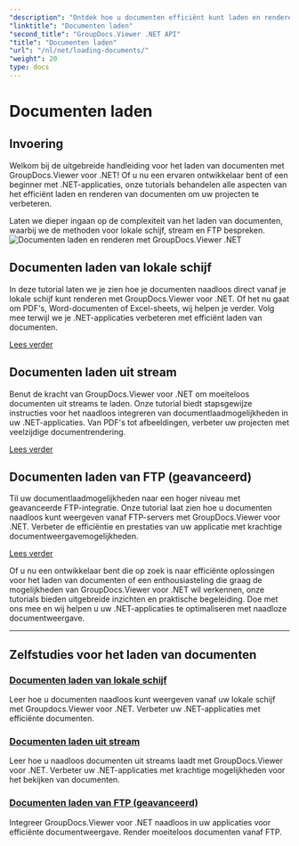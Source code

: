 ```yaml
---
"description": "Ontdek hoe u documenten efficiënt kunt laden en renderen met GroupDocs.Viewer .NET. Bekijk tutorials over het laden van lokale schijven, streams en FTP-bestanden voor verbeterde .NET-apps."
"linktitle": "Documenten laden"
"second_title": "GroupDocs.Viewer .NET API"
"title": "Documenten laden"
"url": "/nl/net/loading-documents/"
"weight": 20
type: docs
---
```

# Documenten laden

## Invoering

Welkom bij de uitgebreide handleiding voor het laden van documenten met GroupDocs.Viewer voor .NET! Of u nu een ervaren ontwikkelaar bent of een beginner met .NET-applicaties, onze tutorials behandelen alle aspecten van het efficiënt laden en renderen van documenten om uw projecten te verbeteren.

Laten we dieper ingaan op de complexiteit van het laden van documenten, waarbij we de methoden voor lokale schijf, stream en FTP bespreken.
![Documenten laden en renderen met GroupDocs.Viewer .NET](/viewer/loading-documents/image.png)
## Documenten laden van lokale schijf

In deze tutorial laten we je zien hoe je documenten naadloos direct vanaf je lokale schijf kunt renderen met GroupDocs.Viewer voor .NET. Of het nu gaat om PDF's, Word-documenten of Excel-sheets, wij helpen je verder. Volg mee terwijl we je .NET-applicaties verbeteren met efficiënt laden van documenten.

[Lees verder](./loading-document-local-disk/)

## Documenten laden uit stream

Benut de kracht van GroupDocs.Viewer voor .NET om moeiteloos documenten uit streams te laden. Onze tutorial biedt stapsgewijze instructies voor het naadloos integreren van documentlaadmogelijkheden in uw .NET-applicaties. Van PDF's tot afbeeldingen, verbeter uw projecten met veelzijdige documentrendering.

[Lees verder](./loading-document-stream/)

## Documenten laden van FTP (geavanceerd)

Til uw documentlaadmogelijkheden naar een hoger niveau met geavanceerde FTP-integratie. Onze tutorial laat zien hoe u documenten naadloos kunt weergeven vanaf FTP-servers met GroupDocs.Viewer voor .NET. Verbeter de efficiëntie en prestaties van uw applicatie met krachtige documentweergavemogelijkheden.

[Lees verder](./loading-document-ftp/)

Of u nu een ontwikkelaar bent die op zoek is naar efficiënte oplossingen voor het laden van documenten of een enthousiasteling die graag de mogelijkheden van GroupDocs.Viewer voor .NET wil verkennen, onze tutorials bieden uitgebreide inzichten en praktische begeleiding. Doe met ons mee en wij helpen u uw .NET-applicaties te optimaliseren met naadloze documentweergave.

---
## Zelfstudies voor het laden van documenten
### [Documenten laden van lokale schijf](./loading-document-local-disk/)
Leer hoe u documenten naadloos kunt weergeven vanaf uw lokale schijf met Groupdocs.Viewer voor .NET. Verbeter uw .NET-applicaties met efficiënte documenten.
### [Documenten laden uit stream](./loading-document-stream/)
Leer hoe u naadloos documenten uit streams laadt met GroupDocs.Viewer voor .NET. Verbeter uw .NET-applicaties met krachtige mogelijkheden voor het bekijken van documenten.
### [Documenten laden van FTP (geavanceerd)](./loading-document-ftp/)
Integreer GroupDocs.Viewer voor .NET naadloos in uw applicaties voor efficiënte documentweergave. Render moeiteloos documenten vanaf FTP.